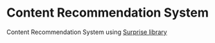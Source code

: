# Content Recommendation System

Content Recommendation System using [Surprise library](http://surpriselib.com/)

